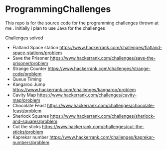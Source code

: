 # ProgrammingChallenges
This repo is for the source code for the programming challenges thrown at me . Initially i plan to use Java for the challenges


Challenges solved

* Flatland Space station https://www.hackerrank.com/challenges/flatland-space-stations/problem
* Save the Prisoner https://www.hackerrank.com/challenges/save-the-prisoner/problem
* Strange Counter https://www.hackerrank.com/challenges/strange-code/problem
* Queue Timing
* Kangaroo Jump https://www.hackerrank.com/challenges/kangaroo/problem
* Cavity Map https://www.hackerrank.com/challenges/cavity-map/problem
* Chocolate Feast https://www.hackerrank.com/challenges/chocolate-feast/problem
* Sherlock Squares https://www.hackerrank.com/challenges/sherlock-and-squares/problem
* Cut the sticks https://www.hackerrank.com/challenges/cut-the-sticks/problem
* Kaprekar number https://www.hackerrank.com/challenges/kaprekar-numbers/problem
